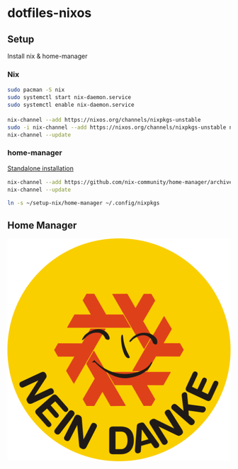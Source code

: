 # dotfiles-nixos

## Setup

Install nix & home-manager

### Nix

```bash
sudo pacman -S nix
sudo systemctl start nix-daemon.service
sudo systemctl enable nix-daemon.service

nix-channel --add https://nixos.org/channels/nixpkgs-unstable
sudo -i nix-channel --add https://nixos.org/channels/nixpkgs-unstable nixpkgs
nix-channel --update
```

### home-manager

[Standalone installation](https://nix-community.github.io/home-manager/index.html#sec-install-standalone)

```bash
nix-channel --add https://github.com/nix-community/home-manager/archive/master.tar.gz home-manager
nix-channel --update
```

```bash
ln -s ~/setup-nix/home-manager ~/.config/nixpkgs
```

## Home Manager

<img src="./docs/ansible-nein-danke.svg" alt="drawing" width="600"/>
